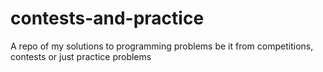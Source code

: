 # contests-and-practice
A repo of my solutions to programming problems be it from competitions, contests or just practice problems
